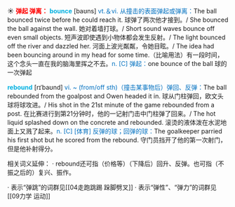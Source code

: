 ☀ <font color="red">**弹起 弹离：**</font>
<font color="sky blue">**bounce**</font> [baʊns] 
<font color="#0070c0">vt.＆vi. 从撞击的表面弹起或弹离：</font>The ball bounced twice before he could reach it. 球弹了两次他才接到。/ She bounced the ball against the wall. 她对着墙打球。/ Short sound waves bounce off even small objects. 短声波即使遇到小物体都会发生反射。/ The light bounced off the river and dazzled her. 河面上波光粼粼，令她目眩。/ The idea had been bouncing around in my head for some time.（比喻用法）有一段时间，这个念头一直在我的脑海里挥之不去。<font color="#0070c0">n. [C] 弹起：</font>one bounce of the ball 球的一次弹起
            
<font color="sky blue">**rebound**</font> [rɪˈbaʊnd]
<font color="#0070c0">vi. ~ (from/off sth)（撞击某事物后）弹回、反弹：</font>The ball rebounded from the goalpost and Owen headed it in. 球从门柱弹回，欧文头球将球攻进。/ His shot in the 21st minute of the game rebounded from a post. 在比赛进行到第21分钟时，他的一记射门击中门柱弹了回来。/ The hot liquid splashed down on the concrete and rebounded. 滚烫的液体泼在水泥地面上又溅了起来。<font color="#0070c0">n. [C] [体育] 反弹的球；回弹的球：</font>The goalkeeper parried his first shot but he scored from the rebound. 守门员挡开了他的第一次射门，但是他补射得分。

相关词义延伸：
· rebound还可指（价格等）（下降后）回升、反弹。也可指（不振之后的）复兴、振作。

· 表示“弹跳”的词群见[[04走跑跳踢 跺脚劈叉]]
· 表示“弹性”、“弹力”的词群见[[09力学 运动]]
